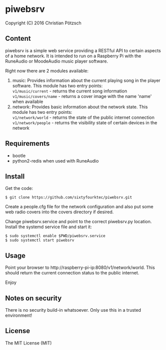 # piwebsrv
Copyright (C) 2016 Christian Pötzsch

## Content

piwebsrv is a simple web service providing a RESTful API to certain aspects of a home network. It is intended to run on a Raspberry Pi with the RuneAudio or MoodeAudio music player software.

Right now there are 2 modules available:

 1. music:
    Provides information about the current playing song in the player software. This module has two entry points:  
    `v1/music/current` - returns the current song information  
    `v1/music/covers/name` - returns a cover image with the name 'name' when available  
 2. network:
    Provides basic information about the network state. This module has two entry points:  
    `v1/network/world` - returns the state of the public internet connection  
    `v1/network/people` - returns the visibility state of certain devices in the network  

## Requirements

 * bootle
 * python2-redis when used with RuneAudio

## Install

Get the code:

```
$ git clone https://github.com/sixtyfourktec/piwebsrv.git
```

Create a people.cfg file for the network configuration and also put some web radio covers into the covers directory if desired.

Change piwebsrv.service and point to the correct piwebsrv.py location. Install the systemd service file and start it:

```
$ sudo systemctl enable $PWD/piwebsrv.service
$ sudo systemctl start piwebsrv
```

## Usage

Point your browser to http://raspberry-pi-ip:8080/v1/network/world. This should return the current connection status to the public internet.

Enjoy

## Notes on security

There is no security build-in whatsoever. Only use this in a trusted environment!

## License
The MIT License (MIT)
